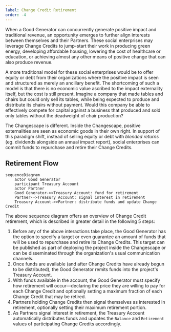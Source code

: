 ```yaml
---
label: Change Credit Retirement
order: -4
---
```


When a Good Generator can concurrently generate positive impact and traditional revenue, an opportunity emerges to further align interests between themselves and their Partners. These social enterprises may leverage Change Credits to jump-start their work in producing green energy, developing affordable housing, lowering the cost of healthcare or education, or achieving almost any other means of positive change that can also produce revenue.

A more traditional model for these social enterprises would be to offer equity or debt from their organizations where the positive impact is seen and structured as merely an ancillary benefit. The shortcoming of such a model is that there is no economic value ascribed to the impact externality itself, but the cost is still present. Imagine a company that made tables and chairs but could only sell its tables, while being expected to produce and distribute its chairs without payment. Would this company be able to effectively compete for capital against a business that produced and sold only tables without the deadweight of chair production?

The Changescape is different. Inside the Changescape, positive externalities are seen as economic goods in their own right. In support of this paradigm shift, instead of selling equity or debt with *blended returns* (eg. dividends alongside an annual impact report), social enterprises can commit funds to repurchase and retire their Change Credits.

## Retirement Flow

```mermaid
sequenceDiagram
    actor Good Generator
    participant Treasury Account
    actor Partner
    Good Generator->>Treasury Account: fund for retirement
    Partner-->Treasury Account: signal interest in retirement
    Treasury Account->>Partner: distribute funds and update Change Credit
```

The above sequence diagram offers an overview of Change Credit retirement, which is described in greater detail in the following 5 steps:

1. Before any of the above interactions take place, the Good Generator has the option to specify a target or even guarantee an amount of funds that will be used to repurchase and retire its Change Credits. This target can be published as part of deploying the project inside the Changescape or can be disseminated through the organization's usual communication channels.
2. Once funds are available (and after Change Credits have already begun to be distributed), the Good Generator remits funds into the project's Treasury Account.
3. With funds available in the account, the Good Generator must specify how retirement will occur—declaring the price they are willing to pay for each Change Credit and optionally setting a maximum fraction of each Change Credit that may be retired.
4. Partners holding Change Credits then signal themselves as interested in retirement, optionally setting their maximum retirement portion.
5. As Partners signal interest in retirement, the Treasury Account automatically distributes funds and updates the `Balance` and `Retirement` values of participating Change Credits accordingly.
